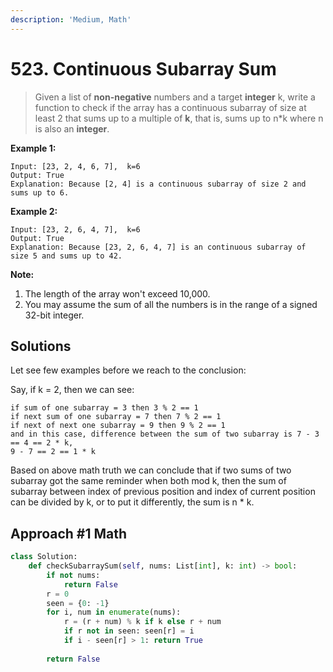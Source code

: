 ```yaml
---
description: 'Medium, Math'
---
```


# 523. Continuous Subarray Sum

> Given a list of **non-negative** numbers and a target **integer** k, write a function to check if the array has a continuous subarray of size at least 2 that sums up to a multiple of **k**, that is, sums up to n\*k where n is also an **integer**.

**Example 1:**

```text
Input: [23, 2, 4, 6, 7],  k=6
Output: True
Explanation: Because [2, 4] is a continuous subarray of size 2 and sums up to 6.
```

**Example 2:**

```text
Input: [23, 2, 6, 4, 7],  k=6
Output: True
Explanation: Because [23, 2, 6, 4, 7] is an continuous subarray of size 5 and sums up to 42.
```

**Note:**

1. The length of the array won't exceed 10,000.
2. You may assume the sum of all the numbers is in the range of a signed 32-bit integer.

## Solutions

Let see few examples before we reach to the conclusion:

Say, if k = 2, then we can see:

```text
if sum of one subarray = 3 then 3 % 2 == 1
if next sum of one subarray = 7 then 7 % 2 == 1
if next of next one subarray = 9 then 9 % 2 == 1
and in this case, difference between the sum of two subarray is 7 - 3 == 4 == 2 * k, 
9 - 7 == 2 == 1 * k
```

Based on above math truth we can conclude that if two sums of two subarray got the same reminder when both mod k, then the sum of subarray between index of previous position and index of current position can be divided by k, or to put it differently, the sum is n \* k.

## Approach \#1 Math

```python
class Solution:
    def checkSubarraySum(self, nums: List[int], k: int) -> bool:
        if not nums:
            return False
        r = 0
        seen = {0: -1}
        for i, num in enumerate(nums):
            r = (r + num) % k if k else r + num
            if r not in seen: seen[r] = i
            if i - seen[r] > 1: return True
        
        return False
```

